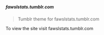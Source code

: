 ##### fawslstats.tumblr.com

> Tumblr theme for fawslstats.tumblr.com


To view the site visit fawslstats.tumblr.com

